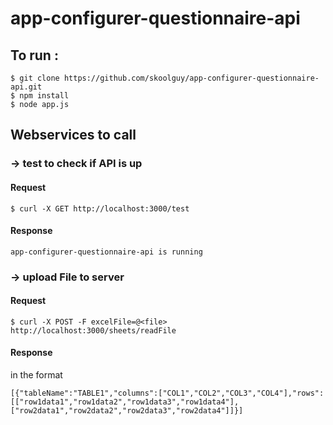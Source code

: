 # app-configurer-questionnaire-api

## To run :

```
$ git clone https://github.com/skoolguy/app-configurer-questionnaire-api.git
$ npm install
$ node app.js
```
## Webservices to call

### -> test to check if API is up
#### Request
```
$ curl -X GET http://localhost:3000/test
```
#### Response
```
app-configurer-questionnaire-api is running
```
### -> upload File to server
#### Request
```
$ curl -X POST -F excelFile=@<file> http://localhost:3000/sheets/readFile
```
#### Response
in the format
```
[{"tableName":"TABLE1","columns":["COL1","COL2","COL3","COL4"],"rows":[["row1data1","row1data2","row1data3","row1data4"],["row2data1","row2data2","row2data3","row2data4"]]}]
```
